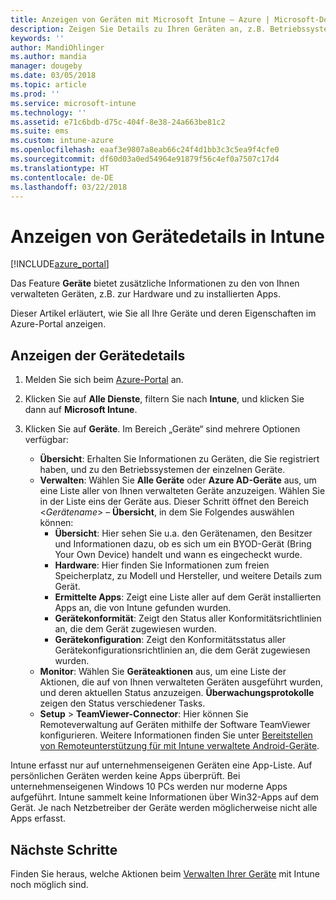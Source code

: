 ```yaml
---
title: Anzeigen von Geräten mit Microsoft Intune – Azure | Microsoft-Dokumentation
description: Zeigen Sie Details zu Ihren Geräten an, z.B. Betriebssystem, Speicherplatz, Hersteller und Modell. Mit Microsoft Intune in Azure können Sie eine Liste der installierten Apps abrufen, Konformitätsrichtlinien überprüfen und TeamViewer einrichten. Die Vorgehensweise ähnelt der Anzeige des Bestands der Geräte, die Sie verwalten.
keywords: ''
author: MandiOhlinger
ms.author: mandia
manager: dougeby
ms.date: 03/05/2018
ms.topic: article
ms.prod: ''
ms.service: microsoft-intune
ms.technology: ''
ms.assetid: e71c6bdb-d75c-404f-8e38-24a663be81c2
ms.suite: ems
ms.custom: intune-azure
ms.openlocfilehash: eaaf3e9807a8eab66c24f4d1bb3c3c5ea9f4cfe0
ms.sourcegitcommit: df60d03a0ed54964e91879f56c4ef0a7507c17d4
ms.translationtype: HT
ms.contentlocale: de-DE
ms.lasthandoff: 03/22/2018
---
```

# <a name="see-device-details-in-intune"></a>Anzeigen von Gerätedetails in Intune

[!INCLUDE[azure_portal](./includes/azure_portal.md)]

Das Feature **Geräte** bietet zusätzliche Informationen zu den von Ihnen verwalteten Geräten, z.B. zur Hardware und zu installierten Apps. 

Dieser Artikel erläutert, wie Sie all Ihre Geräte und deren Eigenschaften im Azure-Portal anzeigen.

## <a name="view-your-device-details"></a>Anzeigen der Gerätedetails

1. Melden Sie sich beim [Azure-Portal](https://portal.azure.com) an.
2. Klicken Sie auf **Alle Dienste**, filtern Sie nach **Intune**, und klicken Sie dann auf **Microsoft Intune**.
3. Klicken Sie auf **Geräte**. Im Bereich „Geräte“ sind mehrere Optionen verfügbar:

   - **Übersicht**: Erhalten Sie Informationen zu Geräten, die Sie registriert haben, und zu den Betriebssystemen der einzelnen Geräte.
   - **Verwalten**: Wählen Sie **Alle Geräte** oder **Azure AD-Geräte** aus, um eine Liste aller von Ihnen verwalteten Geräte anzuzeigen.
    Wählen Sie in der Liste eins der Geräte aus. Dieser Schritt öffnet den Bereich <*Gerätename*>  – **Übersicht**, in dem Sie Folgendes auswählen können:
     - **Übersicht**: Hier sehen Sie u.a. den Gerätenamen, den Besitzer und Informationen dazu, ob es sich um ein BYOD-Gerät (Bring Your Own Device) handelt und wann es eingecheckt wurde.
     - **Hardware**: Hier finden Sie Informationen zum freien Speicherplatz, zu Modell und Hersteller, und weitere Details zum Gerät.
     - **Ermittelte Apps**: Zeigt eine Liste aller auf dem Gerät installierten Apps an, die von Intune gefunden wurden.
     - **Gerätekonformität**: Zeigt den Status aller Konformitätsrichtlinien an, die dem Gerät zugewiesen wurden.
     - **Gerätekonfiguration**: Zeigt den Konformitätsstatus aller Gerätekonfigurationsrichtlinien an, die dem Gerät zugewiesen wurden.
   - **Monitor**: Wählen Sie **Geräteaktionen** aus, um eine Liste der Aktionen, die auf von Ihnen verwalteten Geräten ausgeführt wurden, und deren aktuellen Status anzuzeigen. **Überwachungsprotokolle** zeigen den Status verschiedener Tasks.
   - **Setup** > **TeamViewer-Connector**: Hier können Sie Remoteverwaltung auf Geräten mithilfe der Software TeamViewer konfigurieren. Weitere Informationen finden Sie unter [Bereitstellen von Remoteunterstützung für mit Intune verwaltete Android-Geräte](device-profile-android-teamviewer.md).

Intune erfasst nur auf unternehmenseigenen Geräten eine App-Liste. Auf persönlichen Geräten werden keine Apps überprüft. Bei unternehmenseigenen Windows 10 PCs werden nur moderne Apps aufgeführt. Intune sammelt keine Informationen über Win32-Apps auf dem Gerät. Je nach Netzbetreiber der Geräte werden möglicherweise nicht alle Apps erfasst.

## <a name="next-steps"></a>Nächste Schritte
Finden Sie heraus, welche Aktionen beim [Verwalten Ihrer Geräte](device-management.md) mit Intune noch möglich sind.
